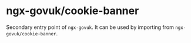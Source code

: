 # ngx-govuk/cookie-banner

Secondary entry point of `ngx-govuk`. It can be used by importing from `ngx-govuk/cookie-banner`.
